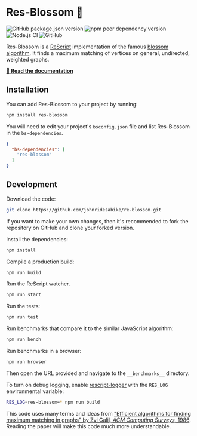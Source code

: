 # Res-Blossom 🌺

![GitHub package.json version](https://img.shields.io/github/package-json/v/johnridesabike/re-blossom)
![npm peer dependency version](https://img.shields.io/npm/dependency-version/re-blossom/peer/bs-platform?label=ReScript)
![Node.js CI](https://github.com/johnridesabike/re-blossom/workflows/Node.js%20CI/badge.svg)
![GitHub](https://img.shields.io/github/license/johnridesabike/re-blossom)

Res-Blossom is a [ReScript](https://rescript-lang.org/) implementation of the
famous [blossom algorithm](https://en.wikipedia.org/wiki/Blossom_algorithm). It
finds a maximum matching of vertices on general, undirected, weighted graphs.

**[📖 Read the documentation](https://johnridesa.bike/re-blossom/)**

## Installation

You can add Res-Blossom to your project by running:
```sh
npm install res-blossom
```

You will need to edit your project's `bsconfig.json` file and list Res-Blossom in
the `bs-dependencies`.
```json
{
  "bs-dependencies": [
    "res-blossom"
  ]
}
```

## Development

Download the code:
```sh
git clone https://github.com/johnridesabike/re-blossom.git
```
If you want to make your own changes, then it's recommended to fork the
repository on GitHub and clone your forked version.

Install the dependencies:
```sh
npm install
```

Compile a production build:
```sh
npm run build
```

Run the ReScript watcher.
```sh
npm run start
```

Run the tests:
```sh
npm run test
```

Run benchmarks that compare it to the similar JavaScript algorithm:
```sh
npm run bench
```

Run benchmarks in a browser:
```sh
npm run browser
```
Then open the URL provided and navigate to the `__benchmarks__` directory.

To turn on debug logging, enable [rescript-logger](https://github.com/MinimaHQ/rescript-logger)
with the `RES_LOG` environmental variable:
```sh
RES_LOG=res-blossom=* npm run build
```

This code uses many terms and ideas from
["Efficient algorithms for finding maximum matching in graphs" by Zvi Galil, *ACM Computing Surveys*, 1986](https://doi.org/10.1145/6462.6502).
Reading the paper will make this code much more understandable.

